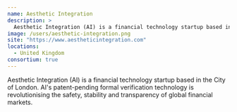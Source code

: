 ```yaml
---
name: Aesthetic Integration
description: > 
  Aesthetic Integration (AI) is a financial technology startup based in the City of London
image: /users/aesthetic-integration.png
site: "https://www.aestheticintegration.com"
locations: 
  - United Kingdom
consortium: true
---
```


Aesthetic Integration (AI) is a financial technology startup based in the City of London. AI's patent-pending formal verification technology is revolutionising the safety, stability and transparency of global financial markets.
